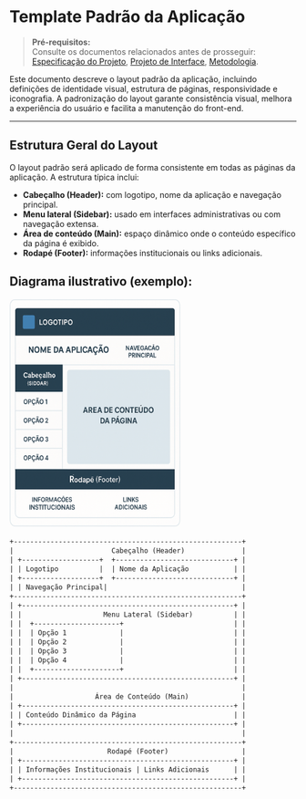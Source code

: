 # Template Padrão da Aplicação

> **Pré-requisitos:**  
> Consulte os documentos relacionados antes de prosseguir: <a href="02-Especificação do Projeto.md"> Especificação do Projeto</a>, <a href="04-Projeto de Interface.md"> Projeto de Interface</a>, <a href="03-Metodologia.md"> Metodologia</a>.

Este documento descreve o layout padrão da aplicação, incluindo definições de identidade visual, estrutura de páginas, responsividade e iconografia. A padronização do layout garante consistência visual, melhora a experiência do usuário e facilita a manutenção do front-end.

---

## Estrutura Geral do Layout

O layout padrão será aplicado de forma consistente em todas as páginas da aplicação. A estrutura típica inclui:

- **Cabeçalho (Header):** com logotipo, nome da aplicação e navegação principal.
- **Menu lateral (Sidebar):** usado em interfaces administrativas ou com navegação extensa.
- **Área de conteúdo (Main):** espaço dinâmico onde o conteúdo específico da página é exibido.
- **Rodapé (Footer):** informações institucionais ou links adicionais.

## Diagrama ilustrativo (exemplo):

<img src="img/EstruturaLayout.png" width="300" height="400" />

```plaintext
+--------------------------------------------------------+
|                        Cabeçalho (Header)              |
| +-------------------+  +-----------------------------+ |
| | Logotipo          |  | Nome da Aplicação           | |
| +-------------------+  +-----------------------------+ |
| | Navegação Principal|                                 |
+--------------------------------------------------------+
| +----------------------------------------------------+ |
| |                    Menu Lateral (Sidebar)          | |
| |  +---------------------+                           | |
| |  | Opção 1             |                           | |
| |  | Opção 2             |                           | |
| |  | Opção 3             |                           | |
| |  | Opção 4             |                           | |
| |  +---------------------+                           | |
| +----------------------------------------------------+ |
|                                                        |
|                    Área de Conteúdo (Main)             |
| +----------------------------------------------------+ |
| | Conteúdo Dinâmico da Página                        | |
| +----------------------------------------------------+ |
|                                                        |
+--------------------------------------------------------+
|                       Rodapé (Footer)                  |
| +----------------------------------------------------+ |
| | Informações Institucionais | Links Adicionais      | |
| +----------------------------------------------------+ |
+--------------------------------------------------------+
